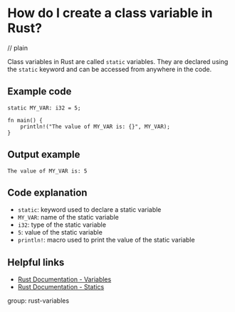 # How do I create a class variable in Rust?
// plain

Class variables in Rust are called `static` variables. They are declared using the `static` keyword and can be accessed from anywhere in the code.

## Example code

```
static MY_VAR: i32 = 5;

fn main() {
    println!("The value of MY_VAR is: {}", MY_VAR);
}
```

## Output example

```
The value of MY_VAR is: 5
```

## Code explanation

- `static`: keyword used to declare a static variable
- `MY_VAR`: name of the static variable
- `i32`: type of the static variable
- `5`: value of the static variable
- `println!`: macro used to print the value of the static variable

## Helpful links
- [Rust Documentation - Variables](https://doc.rust-lang.org/book/ch03-01-variables-and-mutability.html#variables)
- [Rust Documentation - Statics](https://doc.rust-lang.org/book/ch03-01-variables-and-mutability.html#statics)

group: rust-variables